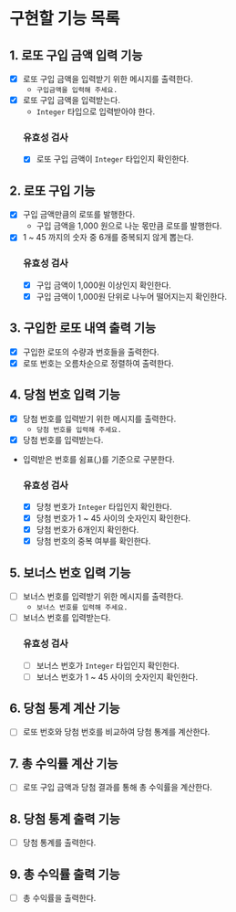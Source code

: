 # 구현할 기능 목록

## 1. 로또 구입 금액 입력 기능

- [X] 로또 구입 금액을 입력받기 위한 메시지를 출력한다.
    - `구입금액을 입력해 주세요.`
- [X] 로또 구입 금액을 입력받는다.
    - `Integer` 타입으로 입력받아야 한다.
  ### 유효성 검사
    - [X] 로또 구입 금액이 `Integer` 타입인지 확인한다.

## 2. 로또 구입 기능

- [X] 구입 금액만큼의 로또를 발행한다.
    - 구입 금액을 1,000 원으로 나눈 몫만큼 로또를 발행한다.
- [X] 1 ~ 45 까지의 숫자 중 6개를 중복되지 않게 뽑는다.
  ### 유효성 검사
    - [X] 구입 금액이 1,000원 이상인지 확인한다.
    - [X] 구입 금액이 1,000원 단위로 나누어 떨어지는지 확인한다.

## 3. 구입한 로또 내역 출력 기능

- [X] 구입한 로또의 수량과 번호들을 출력한다.
- [X] 로또 번호는 오름차순으로 정렬하여 출력한다.

## 4. 당첨 번호 입력 기능

- [X] 당첨 번호를 입력받기 위한 메시지를 출력한다.
    - `당첨 번호를 입력해 주세요.`
- [X] 당첨 번호를 입력받는다.
- 입력받은 번호를 쉼표(,)를 기준으로 구분한다.
  ### 유효성 검사
    - [X] 당청 번호가 `Integer` 타입인지 확인한다.
    - [X] 당첨 번호가 1 ~ 45 사이의 숫자인지 확인한다.
    - [X] 당첨 번호가 6개인지 확인한다.
    - [X] 당첨 번호의 중복 여부를 확인한다.

## 5. 보너스 번호 입력 기능

- [ ] 보너스 번호를 입력받기 위한 메시지를 출력한다.
    - `보너스 번호를 입력해 주세요.`
- [ ] 보너스 번호를 입력받는다.
  ### 유효성 검사
    - [ ] 보너스 번호가 `Integer` 타입인지 확인한다.
    - [ ] 보너스 번호가 1 ~ 45 사이의 숫자인지 확인한다.

## 6. 당첨 통계 계산 기능

- [ ] 로또 번호와 당첨 번호를 비교하여 당첨 통계를 계산한다.

## 7. 총 수익률 계산 기능

- [ ] 로또 구입 금액과 당첨 결과를 통해 총 수익률을 계산한다.

## 8. 당첨 통계 출력 기능

- [ ] 당첨 통계를 출력한다.

## 9. 총 수익률 출력 기능

- [ ] 총 수익률을 출력한다.